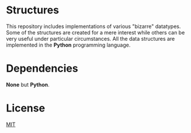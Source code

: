 # Structures
This repository includes implementations of various "bizarre" datatypes.
Some of the structures are created for a mere interest while others can
be very useful under particular circumstances. All the data structures
are implemented in the **Python** programming language.

# Dependencies
**None** but **Python**.

# License
[MIT](https://github.com/oniani/BizarreStructures/blob/master/LICENSE)
